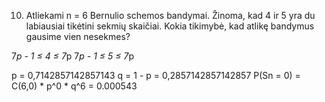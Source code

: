 10. Atliekami n = 6 Bernulio schemos bandymai. Žinoma, kad 4 ir 5 yra du labiausiai tikėtini
sekmių skaičiai. Kokia tikimybė, kad atlikę bandymus gausime vien nesekmes?

7*p - 1 ≤ 4 ≤ 7*p
7*p - 1 ≤ 5 ≤ 7*p

p = 0,7142857142857143
q = 1 - p = 0,2857142857142857
P(Sn = 0) = C(6,0) * p^0 * q^6 = 0.000543